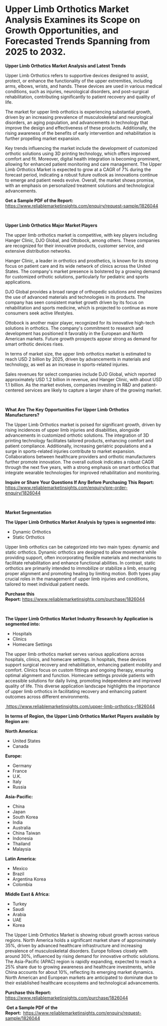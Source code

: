<p><h1>Upper Limb Orthotics Market Analysis Examines its Scope on Growth Opportunities, and Forecasted Trends Spanning from 2025 to 2032.</h1></p><p><strong>Upper Limb Orthotics Market Analysis and Latest Trends</strong></p>
<p><p>Upper Limb Orthotics refers to supportive devices designed to assist, protect, or enhance the functionality of the upper extremities, including arms, elbows, wrists, and hands. These devices are used in various medical conditions, such as injuries, neurological disorders, and post-surgical rehabilitation, contributing significantly to patient recovery and quality of life. </p><p>The market for upper limb orthotics is experiencing substantial growth, driven by an increasing prevalence of musculoskeletal and neurological disorders, an aging population, and advancements in technology that improve the design and effectiveness of these products. Additionally, the rising awareness of the benefits of early intervention and rehabilitation is further propelling market expansion.</p><p>Key trends influencing the market include the development of customized orthotic solutions using 3D printing technology, which offers improved comfort and fit. Moreover, digital health integration is becoming prominent, allowing for enhanced patient monitoring and care management. The Upper Limb Orthotics Market is expected to grow at a CAGR of 7% during the forecast period, indicating a robust future outlook as innovations continue to emerge and patient needs evolve. Overall, the market shows promise, with an emphasis on personalized treatment solutions and technological advancements.</p></p>
<p><strong>Get a Sample PDF of the Report:&nbsp;</strong> <a href="https://www.reliablemarketinsights.com/enquiry/request-sample/1826044?utm_campaign=2643&utm_medium=2&utm_source=Github&utm_content=ia&utm_term=13042025&utm_id=upper-limb-orthotics">https://www.reliablemarketinsights.com/enquiry/request-sample/1826044</a></p>
<p>&nbsp;</p>
<p><strong>Upper Limb Orthotics Major Market Players</strong></p>
<p><p>The upper limb orthotics market is competitive, with key players including Hanger Clinic, DJO Global, and Ottobock, among others. These companies are recognized for their innovative products, customer service, and extensive distribution networks.</p><p>Hanger Clinic, a leader in orthotics and prosthetics, is known for its strong focus on patient care and its wide network of clinics across the United States. The company's market presence is bolstered by a growing demand for customized orthotic solutions, particularly for pediatric and sports applications. </p><p>DJO Global provides a broad range of orthopedic solutions and emphasizes the use of advanced materials and technologies in its products. The company has seen consistent market growth driven by its focus on rehabilitation and sports medicine, which is projected to continue as more consumers seek active lifestyles.</p><p>Ottobock is another major player, recognized for its innovative high-tech solutions in orthotics. The company's commitment to research and development has positioned it favorably in the European and North American markets. Future growth prospects appear strong as demand for smart orthotic devices rises.</p><p>In terms of market size, the upper limb orthotics market is estimated to reach USD 2 billion by 2025, driven by advancements in materials and technology, as well as an increase in sports-related injuries. </p><p>Sales revenues for select companies include DJO Global, which reported approximately USD 1.2 billion in revenue, and Hanger Clinic, with about USD 1.1 billion. As the market evolves, companies investing in R&D and patient-centered services are likely to capture a larger share of the growing market.</p></p>
<p>&nbsp;</p>
<p><strong>What Are The Key Opportunities For Upper Limb Orthotics Manufacturers?</strong></p>
<p><p>The Upper Limb Orthotics market is poised for significant growth, driven by rising incidences of upper limb injuries and disabilities, alongside advancements in customized orthotic solutions. The integration of 3D printing technology facilitates tailored products, enhancing comfort and patient compliance. Additionally, increasing geriatric populations and a surge in sports-related injuries contribute to market expansion. Collaborations between healthcare providers and orthotic manufacturers further promote innovation. The overall outlook indicates a robust CAGR through the next five years, with a strong emphasis on smart orthotics that integrate wearable technologies for improved rehabilitation and monitoring.</p></p>
<p><strong>Inquire or Share Your Questions If Any Before Purchasing This Report:</strong> <a href="https://www.reliablemarketinsights.com/enquiry/pre-order-enquiry/1826044?utm_campaign=2643&utm_medium=2&utm_source=Github&utm_content=ia&utm_term=13042025&utm_id=upper-limb-orthotics">https://www.reliablemarketinsights.com/enquiry/pre-order-enquiry/1826044</a></p>
<p>&nbsp;</p>
<p><strong>Market Segmentation</strong></p>
<p><strong>The Upper Limb Orthotics Market Analysis by types is segmented into:</strong></p>
<p><ul><li>Dynamic Orthotics</li><li>Static Orthotics</li></ul></p>
<p><p>Upper limb orthotics can be categorized into two main types: dynamic and static orthotics. Dynamic orthotics are designed to allow movement while providing support, often incorporating flexible materials and mechanisms to facilitate rehabilitation and enhance functional abilities. In contrast, static orthotics are primarily intended to immobilize or stabilize a limb, ensuring proper alignment and promoting healing by limiting motion. Both types play crucial roles in the management of upper limb injuries and conditions, tailored to meet individual patient needs.</p></p>
<p><strong>Purchase this Report:&nbsp;</strong><a href="https://www.reliablemarketinsights.com/purchase/1826044?utm_campaign=2643&utm_medium=2&utm_source=Github&utm_content=ia&utm_term=13042025&utm_id=upper-limb-orthotics">https://www.reliablemarketinsights.com/purchase/1826044</a></p>
<p>&nbsp;</p>
<p><strong>The Upper Limb Orthotics Market Industry Research by Application is segmented into:</strong></p>
<p><ul><li>Hospitals</li><li>Clinics</li><li>Homecare Settings</li></ul></p>
<p><p>The upper limb orthotics market serves various applications across hospitals, clinics, and homecare settings. In hospitals, these devices support surgical recovery and rehabilitation, enhancing patient mobility and comfort. Clinics focus on custom fittings and ongoing therapy, ensuring optimal alignment and function. Homecare settings provide patients with accessible solutions for daily living, promoting independence and improved quality of life. This diverse application landscape highlights the importance of upper limb orthotics in facilitating recovery and enhancing patient outcomes across different environments.</p></p>
<p><a href="https://www.reliablemarketinsights.com/upper-limb-orthotics-r1826044?utm_campaign=2643&utm_medium=2&utm_source=Github&utm_content=ia&utm_term=13042025&utm_id=upper-limb-orthotics">&nbsp;https://www.reliablemarketinsights.com/upper-limb-orthotics-r1826044</a></p>
<p><strong>In terms of Region, the Upper Limb Orthotics Market Players available by Region are:</strong></p>
<p>
    <p> <strong> North America: </strong>
        <ul>
            <li>United States</li>
            <li>Canada</li>
        </ul>
        </p> 
    <p> <strong> Europe: </strong>
        <ul>
            <li>Germany</li>
            <li>France</li>
            <li>U.K.</li>
            <li>Italy</li>
            <li>Russia</li>
        </ul>
        </p> 
    <p> <strong> Asia-Pacific: </strong>
        <ul>
            <li>China</li>
            <li>Japan</li>
            <li>South Korea</li>
            <li>India</li>
            <li>Australia</li>
            <li>China Taiwan</li>
            <li>Indonesia</li>
            <li>Thailand</li>
            <li>Malaysia</li>
        </ul>
        </p> 
    <p> <strong> Latin America: </strong>
        <ul>
            <li>Mexico</li>
            <li>Brazil</li>
            <li>Argentina Korea</li>
            <li>Colombia</li>
        </ul>
        </p> 
    <p> <strong> Middle East & Africa: </strong>
        <ul>
            <li>Turkey</li>
            <li>Saudi</li>
            <li>Arabia</li>
            <li>UAE</li>
            <li>Korea</li>
        </ul>
    </p>
    </p>
<p><p>The Upper Limb Orthotics Market is showing robust growth across various regions. North America holds a significant market share of approximately 35%, driven by advanced healthcare infrastructure and increasing prevalence of musculoskeletal disorders. Europe follows closely with around 30%, influenced by rising demand for innovative orthotic solutions. The Asia-Pacific (APAC) region is rapidly expanding, expected to reach a 25% share due to growing awareness and healthcare investments, while China accounts for about 10%, reflecting its emerging market dynamics. North American and European markets are anticipated to dominate due to their established healthcare ecosystems and technological advancements.</p></p>
<p><strong>Purchase this Report: </strong><a href="https://www.reliablemarketinsights.com/purchase/1826044?utm_campaign=2643&utm_medium=2&utm_source=Github&utm_content=ia&utm_term=13042025&utm_id=upper-limb-orthotics">https://www.reliablemarketinsights.com/purchase/1826044</a></p>
<p>&nbsp;<strong>Get a Sample PDF of the Report:&nbsp;&nbsp;</strong><a href="https://www.reliablemarketinsights.com/enquiry/request-sample/1826044?utm_campaign=2643&utm_medium=2&utm_source=Github&utm_content=ia&utm_term=13042025&utm_id=upper-limb-orthotics">https://www.reliablemarketinsights.com/enquiry/request-sample/1826044</a></p>
<p><strong></strong></p>
<p><p></p><p></p><p></p></p>